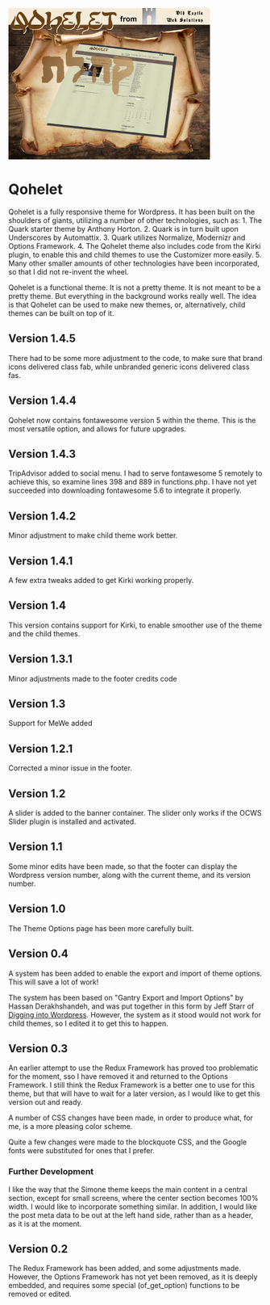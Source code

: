 ![qohelet](./assets/screenshot400.png)

# Qohelet
Qohelet is a fully responsive theme for Wordpress. It has been built on the shoulders of giants, utilizing a number of other technologies, such as: 1. The Quark starter theme by Anthony Horton. 2. Quark is in turn built upon Underscores by Automattix. 3. Quark utilizes Normalize, Modernizr and Options Framework. 4. The Qohelet theme also includes code from the Kirki plugin, to enable this and child themes to use the Customizer more easily. 5. Many other smaller amounts of other technologies have been incorporated, so that I did not re-invent the wheel.

Qohelet is a functional theme. It is not a pretty theme. It is not meant to be a pretty theme. But everything in the background works really well. The idea is that Qohelet can be used to make new themes, or, alternatively, child themes can be built on top of it.

## Version 1.4.5
There had to be some more adjustment to the code, to make sure that brand icons delivered class fab, while unbranded generic icons delivered class fas.

## Version 1.4.4
Qohelet now contains fontawesome version 5 within the theme. This is the most versatile option, and allows for future upgrades.

## Version 1.4.3
TripAdvisor added to social menu. I had to serve fontawesome 5 remotely to achieve this, so examine lines 398 and 889 in functions.php. I have not yet succeeded into downloading fontawesome 5.6 to integrate it properly.

## Version 1.4.2
Minor adjustment to make child theme work better.

## Version 1.4.1
A few extra tweaks added to get Kirki working properly.

## Version 1.4
This version contains support for Kirki, to enable smoother use of the theme and the child themes.

## Version 1.3.1
Minor adjustments made to the footer credits code

## Version 1.3
Support for MeWe added

## Version 1.2.1
Corrected a minor issue in the footer.

## Version 1.2
A slider is added to the banner container. The slider only works if the OCWS Slider plugin is installed and activated.

## Version 1.1
Some minor edits have been made, so that the footer can display the Wordpress version number, along with the current theme, and its version number.

## Version 1.0
The Theme Options page has been more carefully built.

## Version 0.4
A system has been added to enable the export and import of theme options. This will save a lot of work!

The system has been based on "Gantry Export and Import Options" by Hassan Derakhshandeh, and was put together in this form by Jeff Starr of [Digging into Wordpress](https://digwp.com/2014/04/backup-restore-theme-options/). However, the system as it stood would not work for child themes, so I edited it to get this to happen.

## Version 0.3
An earlier attempt to use the Redux Framework has proved too problematic for the moment, sso I have removed it and returned to the Options Framework. I still think the Redux Framework is a better one to use for this theme, but that will have to wait for a later version, as I would like to get this version out and ready.

A number of CSS changes have been made, in order to produce what, for me, is a more pleasing color scheme.

Quite a few changes were made to the blockquote CSS, and the Google fonts were substituted for ones that I prefer.

### Further Development
I like the way that the Simone theme keeps the main content in a central section, except for small screens, where the center section becomes 100% width. I would like to incorporate something similar. In addition, I would like the post meta data to be out at the left hand side, rather than as a header, as it is at the moment.

## Version 0.2
The Redux Framework has been added, and some adjustments made. However, the Options Framework has not yet been removed, as it is deeply embedded, and requires some special (of_get_option) functions to be removed or edited.


